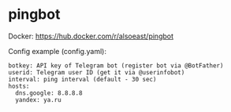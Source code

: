 # pingbot

Docker: https://hub.docker.com/r/alsoeast/pingbot


Config example (config.yaml):

    botkey: API key of Telegram bot (register bot via @BotFather)
    userid: Telegram user ID (get it via @userinfobot)
    interval: ping interval (default - 30 sec)
    hosts:
      dns.google: 8.8.8.8
      yandex: ya.ru
     
